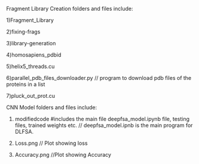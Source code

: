 Fragment Library Creation folders and files include: 

1)Fragment_Library

2)fixing-frags

3)library-generation

4)homosapiens_pdbid

5)helix5_threads.cu

6)parallel_pdb_files_downloader.py // program to download pdb files of the proteins in a list

7)pluck_out_prot.cu


CNN Model folders and files include:

1) modifiedcode 
#includes the main file deepfsa_model.ipynb file, testing files, trained weights etc.   // deepfsa_model.ipnb is the main program for DLFSA.

2) Loss.png // Plot showing loss

3) Accuracy.png //Plot showing Accuracy



